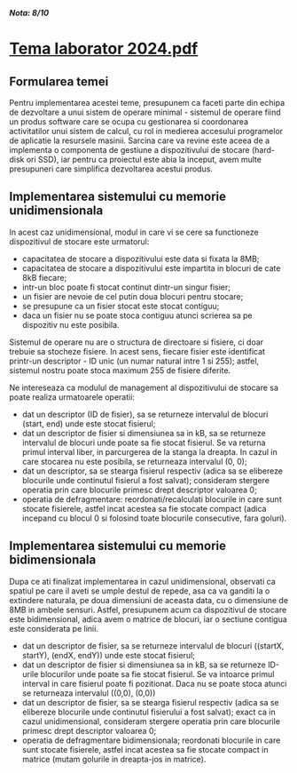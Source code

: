 ***Nota: 8/10***

# [Tema laborator 2024.pdf](https://github.com/user-attachments/files/18274686/Tema.laborator.2024.pdf)

## Formularea temei

Pentru implementarea acestei teme, presupunem ca faceti parte din echipa de dezvoltare a unui sistem
de operare minimal - sistemul de operare fiind un produs software care se ocupa cu gestionarea si
coordonarea activitatilor unui sistem de calcul, cu rol in medierea accesului programelor de aplicatie
la resursele masinii. Sarcina care va revine este aceea de a implementa o componenta de gestiune
a dispozitivului de stocare (hard-disk ori SSD), iar pentru ca proiectul este abia la inceput, avem
multe presupuneri care simplifica dezvoltarea acestui produs.

## Implementarea sistemului cu memorie unidimensionala

In acest caz unidimensional, modul in care vi se cere sa functioneze dispozitivul de stocare este
urmatorul:

- capacitatea de stocare a dispozitivului este data si fixata la 8MB;
- capacitatea de stocare a dispozitivului este impartita in blocuri de cate 8kB fiecare;
- intr-un bloc poate fi stocat continut dintr-un singur fisier;
- un fisier are nevoie de cel putin doua blocuri pentru stocare;
- se presupune ca un fisier stocat este stocat contiguu;
- daca un fisier nu se poate stoca contiguu atunci scrierea sa pe dispozitiv nu este posibila.

Sistemul de operare nu are o structura de directoare si fisiere, ci doar trebuie sa stocheze fisiere.
In acest sens, fiecare fisier este identificat printr-un descriptor - ID unic (un numar natural intre 1
si 255); astfel, sistemul nostru poate stoca maximum 255 de fisiere diferite.

Ne intereseaza ca modulul de management al dispozitivului de stocare sa poate realiza urmatoarele
operatii:

- dat un descriptor (ID de fisier), sa se returneze intervalul de blocuri (start, end) unde este
stocat fisierul;
- dat un descriptor de fisier si dimensiunea sa in kB, sa se returneze intervalul de blocuri unde
poate sa fie stocat fisierul. Se va returna primul interval liber, in parcurgerea de la stanga la
dreapta. In cazul in care stocarea nu este posibila, se returneaza intervalul (0, 0);
- dat un descriptor, sa se stearga fisierul respectiv (adica sa se elibereze blocurile unde continutul
fisierul a fost salvat); consideram stergere operatia prin care blocurile primesc drept descriptor
valoarea 0;
- operatia de defragmentare: reordonati/recalculati blocurile in care sunt stocate fisierele, astfel
incat acestea sa fie stocate compact (adica incepand cu blocul 0 si folosind toate blocurile
consecutive, fara goluri).

## Implementarea sistemului cu memorie bidimensionala

Dupa ce ati finalizat implementarea in cazul unidimensional, observati ca spatiul pe care il aveti se
umple destul de repede, asa ca va ganditi la o extindere naturala, pe doua dimensiuni de aceasta
data, cu o dimensiune de 8MB in ambele sensuri. Astfel, presupunem acum ca dispozitivul de stocare
este bidimensional, adica avem o matrice de blocuri, iar o sectiune contigua este considerata pe linii.

- dat un descriptor de fisier, sa se returneze intervalul de blocuri ((startX, startY), (endX,
endY)) unde este stocat fisierul;
- dat un descriptor de fisier si dimensiunea sa in kB, sa se returneze ID-urile blocurilor unde
poate sa fie stocat fisierul. Se va intoarce primul interval in care fisierul poate fi pozitionat.
Daca nu se poate stoca atunci se returneaza intervalul ((0,0), (0,0))
- dat un descriptor de fisier, sa se stearga fisierul respectiv (adica sa se elibereze blocurile unde
continutul fisierului a fost salvat); exact ca in cazul unidimensional, consideram stergere operatia
prin care blocurile primesc drept descriptor valoarea 0;
- operatia de defragmentare bidimensionala; reordonati blocurile in care sunt stocate fisierele,
astfel incat acestea sa fie stocate compact in matrice (mutam golurile in dreapta-jos in matrice).
